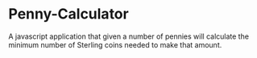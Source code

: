 # Penny-Calculator
 A javascript application that given a number of pennies will calculate the minimum number of Sterling coins needed to make that amount.
